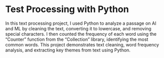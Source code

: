 # Test Processing with Python

In this text processing project, I used Python to analyze a passage on AI and ML by cleaning the text, converting it to lowercase, and removing special characters. I then counted the frequency of each word using the “Counter” function from the “Collection”  library, identifying the most common words. This project demonstrates text cleaning, word frequency analysis, and extracting key themes from text using Python.
